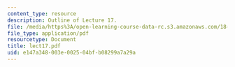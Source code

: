 ```yaml
---
content_type: resource
description: Outline of Lecture 17.
file: /media/https%3A/open-learning-course-data-rc.s3.amazonaws.com/18-413-error-correcting-codes-laboratory-spring-2004/e147a348003e002504bfb08299a7a29a_lect17.pdf
file_type: application/pdf
resourcetype: Document
title: lect17.pdf
uid: e147a348-003e-0025-04bf-b08299a7a29a
---
```

